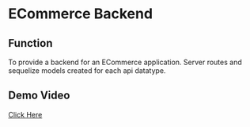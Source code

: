 # ECommerce Backend

## Function

To provide a backend for an ECommerce application. Server routes and sequelize models created for each api datatype.

## Demo Video

[Click Here](https://drive.google.com/file/d/1wngAYZbxQlikDRNj05ufMywV7J9cDYcT/view?usp=sharing)